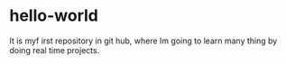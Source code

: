 # hello-world
It is myf irst repository in git hub, where Im going to learn many thing by doing real time projects.
